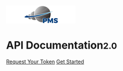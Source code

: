 ![logo](_media/logo.png)

# API Documentation<small><b>2.0</b></small>

 



[Request Your Token](mailto:service@tamaexpress.com)
[Get Started](#introduction)
